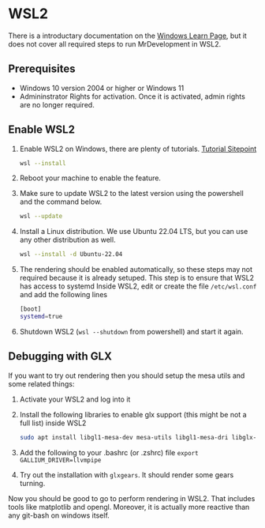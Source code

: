 # WSL2

There is a introductary documentation on the [Windows Learn
Page](https://learn.microsoft.com/en-us/windows/wsl/install), but it does not cover all required
steps to run MrDevelopment in WSL2.

## Prerequisites

- Windows 10 version 2004 or higher or Windows 11
- Admininstrator Rights for activation. Once it is activated, admin rights are no longer required.

## Enable WSL2

1. Enable WSL2 on Windows, there are plenty of tutorials.
    [Tutorial Sitepoint](https://www.sitepoint.com/wsl2/)

    ```bash
    wsl --install
    ```

2. Reboot your machine to enable the feature.
3. Make sure to update WSL2 to the latest version using the powershell and the command below.

    ```bash
    wsl --update
    ```

4. Install a Linux distribution. We use Ubuntu 22.04 LTS, but you can use any other distribution as well.

   ```bash
   wsl --install -d Ubuntu-22.04
   ```

5. The rendering should be enabled automatically, so these steps may
   not required because it is already setuped.
   This step is to ensure that WSL2 has access to systemd Inside WSL2,
   edit or create the file `/etc/wsl.conf` and add the following lines

    ```bash
    [boot]
    systemd=true
    ```

6. Shutdown WSL2 (`wsl --shutdown` from powershell) and start it again.

## Debugging with GLX

If you want to try out rendering then you
should setup the mesa utils and some related things:

1. Activate your WSL2 and log into it
2. Install the following libraries to enable glx support (this might be not a full list) inside WSL2

    ```bash
    sudo apt install libgl1-mesa-dev mesa-utils libgl1-mesa-dri libglx-mesa0 libglx-dev
    ```

3. Add the following to your .bashrc (or .zshrc) file `export GALLIUM_DRIVER=llvmpipe`
4. Try out the installation with `glxgears`. It should render some gears turning.

Now you should be good to go to perform rendering in WSL2. That includes tools like matplotlib and
opengl. Moreover, it is actually more reactive than any git-bash on windows itself.
